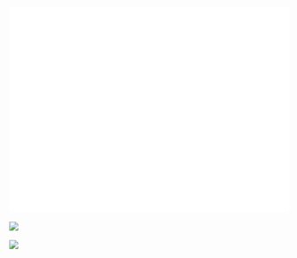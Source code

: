 ![](./github-metrics.svg)

![](https://github-readme-stats.vercel.app/api/top-langs/?username=ozgrozer&layout=compact&theme=radical)

![](https://github-readme-stats.vercel.app/api?username=ozgrozer&show_icons=true&theme=radical)
